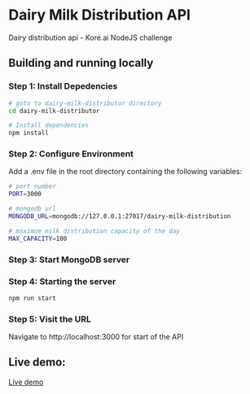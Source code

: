 # Dairy Milk Distribution API

Dairy distribution api - Kore.ai NodeJS challenge


## Building and running locally


### Step 1: Install Depedencies

```bash
# goto to dairy-milk-distributor directory
cd dairy-milk-distributor

# Install dependencies
npm install
```

### Step 2: Configure Environment

Add a .env file in the root directory containing the following variables:

```bash
# port number
PORT=3000

# mongodb url
MONGODB_URL=mongodb://127.0.0.1:27017/dairy-milk-distribution

# maximum milk distribution capacity of the day
MAX_CAPACITY=100
```

### Step 3: Start MongoDB server


### Step 4: Starting the server

```bash
npm run start
```


### Step 5: Visit the URL

Navigate to http://localhost:3000 for start of the API 


## Live demo:
[Live demo](https://mayank-dairy-distributor-api.herokuapp.com/)

